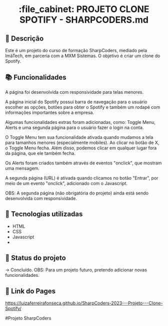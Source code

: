 <h1 align="center">:file_cabinet: PROJETO  CLONE SPOTIFY - SHARPCODERS.md</h1>

## :memo: Descrição
Este é um projeto do curso de formação SharpCoders, mediado pela ImãTech, em parceria com a MXM Sistemas. 
O objetivo é criar um clone do Spotify.

## :books: Funcionalidades
A página foi desenvolvida com responsividade para telas menores.

A página inicial do Spotify possui barra de navegação para o usuário escolher as opções, botões para obter o Spotify e também um rodapé com informações importantes sobre a empresa. 

Algumas funcionalidades extras foram adicionadas, como: Toggle Menu, Alerts e uma segunda página para o usuário fazer o login na conta.

O Toggle Menu tem sua funcionalidade ativada quando mudamos a tela para tamanhos menores (especialmente mobiles). Ao clicar no botão de X, o Toggle Menu fecha. Além disso, podemos clicar em qualquer lugar fora da página, que ele também fecha. 

Os Alerts foram criados também através de eventos "onclick", que mostram uma mensagem.

A segunda página (URL) é ativada quando clicamos no botão "Entrar", por meio de um evento "onclick", adicionado com o Javascript.

OBS: A segunda página (não obrigatória do projeto) ainda está sendo desenvolvida com responsividade.

## :wrench: Tecnologias utilizadas
* HTML
* CSS
* Javascript
* 
## :dart: Status do projeto

-> Concluído.
OBS: Para um projeto futuro, pretendo adicionar novas funcionalidades.

## :rocket: Link do Pages
https://luizaferreirafonseca.github.io/SharpCoders-2023---Projeto---Clone-Spotify/


#Projeto SharpCoders
